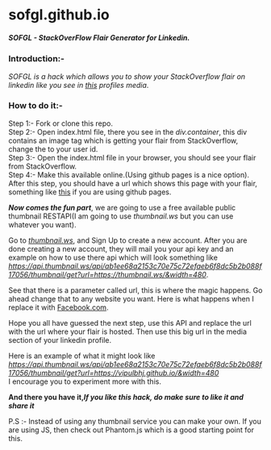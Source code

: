 # sofgl.github.io
##### SOFGL - StackOverFlow Flair Generator for Linkedin.   

### Introduction:-  
_SOFGL is a hack which allows you to show your StackOverflow flair on linkedin like you see in [this](https://www.linkedin.com/in/vipul-bhardwaj-172a50145/) profiles media_.

### How to do it:-  
Step 1:- Fork or clone this repo.     
Step 2:- Open index.html file, there you see in the _div.container_, this div contains an image tag which is getting your flair from StackOverflow, change the _<user-id-number>_ to your user id.             
Step 3:- Open the index.html file in your browser, you should see your flair from StackOverflow.          
Step 4:- Make this available online.(Using github pages is a nice option).         
After this step, you should have a url which shows this page with your flair, something like [this](https://vipulbhj.github.io/) if you are using github pages.         


**_Now comes the fun part_**, we are going to use a free available public thumbnail RESTAPI(I am going to use _thumbnail.ws_ but you can use whatever you want).     


Go to [_thumbnail.ws_](https://thumbnail.ws/), and Sign Up to create a new account. After you are done creating a new account, they will mail you your api key and an example on how to use there api which will look something like _https://api.thumbnail.ws/api/ab1ee68a2153c70e75c72efaeb6f8dc5b2b088f17056/thumbnail/get?url=https://thumbnail.ws/&width=480_.      

See that there is a parameter called url, this is where the magic happens. Go ahead change that to any website you want. Here is what happens when I replace it with [Facebook.com](https://api.thumbnail.ws/api/ab1ee68a2153c70e75c72efaeb6f8dc5b2b088f17056/thumbnail/get?url=https://fb.com/&width=480).                   

Hope you all have guessed the next step, use this API and replace the url with the url where your flair is hosted. Then use this big url in the media section of your linkedin profile.          

Here is an example of what it might look like _https://api.thumbnail.ws/api/ab1ee68a2153c70e75c72efaeb6f8dc5b2b088f17056/thumbnail/get?url=https://vipulbhj.github.io/&width=480_      
I encourage you to experiment more with this.      

**And there you have it,_If you like this hack, do make sure to like it and share it_**                

P.S :- Instead of using any thumbnail service you can make your own. If you are using JS, then check out Phantom.js which is a good starting point for this.
